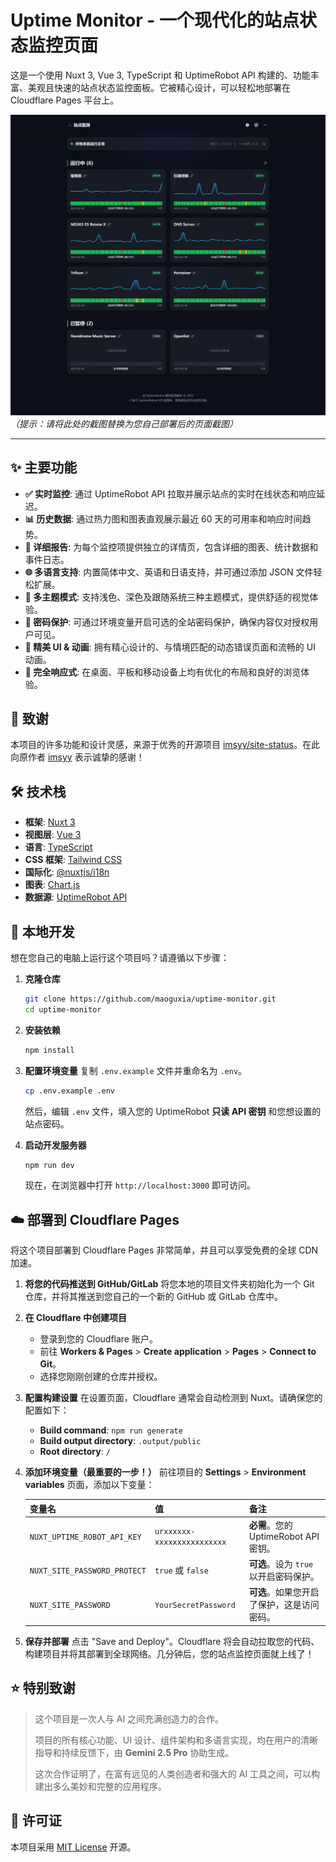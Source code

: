# Uptime Monitor - 一个现代化的站点状态监控页面

这是一个使用 Nuxt 3, Vue 3, TypeScript 和 UptimeRobot API 构建的、功能丰富、美观且快速的站点状态监控面板。它被精心设计，可以轻松地部署在 Cloudflare Pages 平台上。

![项目截图](./screenshot.png)
_（提示：请将此处的截图替换为您自己部署后的页面截图）_

---

## ✨ 主要功能

- **✅ 实时监控**: 通过 UptimeRobot API 拉取并展示站点的实时在线状态和响应延迟。
- **📊 历史数据**: 通过热力图和图表直观展示最近 60 天的可用率和响应时间趋势。
- **📄 详细报告**: 为每个监控项提供独立的详情页，包含详细的图表、统计数据和事件日志。
- **🌐 多语言支持**: 内置简体中文、英语和日语支持，并可通过添加 JSON 文件轻松扩展。
- **🎨 多主题模式**: 支持浅色、深色及跟随系统三种主题模式，提供舒适的视觉体验。
- **🔐 密码保护**: 可通过环境变量开启可选的全站密码保护，确保内容仅对授权用户可见。
- **🎨 精美 UI & 动画**: 拥有精心设计的、与情境匹配的动态错误页面和流畅的 UI 动画。
- **📱 完全响应式**: 在桌面、平板和移动设备上均有优化的布局和良好的浏览体验。

## 🙏 致谢

本项目的许多功能和设计灵感，来源于优秀的开源项目 [imsyy/site-status](https://github.com/imsyy/site-status)。在此向原作者 [imsyy](https://github.com/imsyy) 表示诚挚的感谢！

## 🛠️ 技术栈

- **框架**: [Nuxt 3](https://nuxt.com/)
- **视图层**: [Vue 3](https://vuejs.org/)
- **语言**: [TypeScript](https://www.typescriptlang.org/)
- **CSS 框架**: [Tailwind CSS](https://tailwindcss.com/)
- **国际化**: [@nuxtjs/i18n](https://i18n.nuxtjs.org/)
- **图表**: [Chart.js](https://www.chartjs.org/)
- **数据源**: [UptimeRobot API](https://uptimerobot.com/api/)

## 🚀 本地开发

想在您自己的电脑上运行这个项目吗？请遵循以下步骤：

1.  **克隆仓库**
    ```bash
    git clone https://github.com/maoguxia/uptime-monitor.git
    cd uptime-monitor
    ```

2.  **安装依赖**
    ```bash
    npm install
    ```

3.  **配置环境变量**
    复制 `.env.example` 文件并重命名为 `.env`。
    ```bash
    cp .env.example .env
    ```
    然后，编辑 `.env` 文件，填入您的 UptimeRobot **只读 API 密钥** 和您想设置的站点密码。

4.  **启动开发服务器**
    ```bash
    npm run dev
    ```
    现在，在浏览器中打开 `http://localhost:3000` 即可访问。

## ☁️ 部署到 Cloudflare Pages

将这个项目部署到 Cloudflare Pages 非常简单，并且可以享受免费的全球 CDN 加速。

1.  **将您的代码推送到 GitHub/GitLab**
    将您本地的项目文件夹初始化为一个 Git 仓库，并将其推送到您自己的一个新的 GitHub 或 GitLab 仓库中。

2.  **在 Cloudflare 中创建项目**
    - 登录到您的 Cloudflare 账户。
    - 前往 **Workers & Pages** > **Create application** > **Pages** > **Connect to Git**。
    - 选择您刚刚创建的仓库并授权。

3.  **配置构建设置**
    在设置页面，Cloudflare 通常会自动检测到 Nuxt。请确保您的配置如下：
    - **Build command**: `npm run generate`
    - **Build output directory**: `.output/public`
    - **Root directory**: `/`

4.  **添加环境变量（最重要的一步！）**
    前往项目的 **Settings** > **Environment variables** 页面，添加以下变量：

    | 变量名                        | 值                                  | 备注                                     |
    | ----------------------------- | ----------------------------------- | ---------------------------------------- |
    | `NUXT_UPTIME_ROBOT_API_KEY`     | `urxxxxxx-xxxxxxxxxxxxxxxx`         | **必需**。您的 UptimeRobot API 密钥。      |
    | `NUXT_SITE_PASSWORD_PROTECT`  | `true` 或 `false`                   | **可选**。设为 `true` 以开启密码保护。       |
    | `NUXT_SITE_PASSWORD`          | `YourSecretPassword`                | **可选**。如果您开启了保护，这是访问密码。 |

5.  **保存并部署**
    点击 "Save and Deploy"。Cloudflare 将会自动拉取您的代码、构建项目并将其部署到全球网络。几分钟后，您的站点监控页面就上线了！

## ⭐ 特别致谢

> 这个项目是一次人与 AI 之间充满创造力的合作。
>
> 项目的所有核心功能、UI 设计、组件架构和多语言实现，均在用户的清晰指导和持续反馈下，由 **Gemini 2.5 Pro** 协助生成。
>
> 这次合作证明了，在富有远见的人类创造者和强大的 AI 工具之间，可以构建出多么美妙和完整的应用程序。

## 📄 许可证

本项目采用 [MIT License](https://github.com/maoguxia/uptime-monitor-gemini/blob/main/LICENSE) 开源。